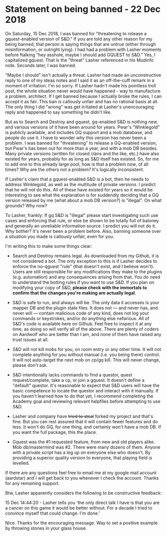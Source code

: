 # Statement on being banned - 22 Dec 2018

On Saturday, 15 Dec 2018, I was banned for "threatening to release a gquest-enabled version of S&D."  If you are told any other reason for my being banned, that person is saying things that are untrue (either through misinformation, or outright lying).  I had had a problem with Lasher moments before ftalking "hey asshole, maybe I should add GQUEST to S&D."  Yes, I capitalized gquest.  That is the "threat" Lasher referenced in his Mudinfo note.  Seconds later, I was banned.  

"Maybe I should" isn't actually a threat.  Lasher had made an unconstructive reply to one of my ideas notes and I said it as an off-the-cuff remark in a moment of irritation.  I'm so sorry.  If Lasher hadn't made his pointless troll post, the whole situation never would have happened - way to manufacture a problem, architect.  If I get banned because I actually broke the rules, I can accept it as fair.  This ban is callously unfair and has no rational basis at all.  The only thing I did "wrong" was get irritated at Lasher's unencouraging reply and happened to say something he didn't like.

But as to Search and Destroy and gquest, gq-enabled S&D is nothing new, and various versions of it have been around for years.  Pwar's "Winklegold" is publicly available, and includes GQ support and a mob database, and people do use it.  I have to wonder why this version has never been a problem.  I was banned for "threatening" to release a GQ-enabled version, but Pwar's has been out for more than a year, and with a mob DB besides.  Many private versions (written for closed clans and the like, etc.) have also existed for years, probably for as long as S&D itself has existed.  So, for me to add one to this already large pool, how is that a problem *now*, of all times?  Why are the others not a problem?  It's logically inconsistent.

If Lasher's claim that a gquest-enabled S&D is a bot, then he needs to address Winklegold, as well as the multitude of private versions.  I predict that he will not do this.  All of these have existed for years so it would be interesting to see what the explanation is for suddendly deciding that a GQ version released by me (what about a mob DB version?) is "illegal".  On what grounds?  Why now?  

To Lasher, frankly:  If gq S&D is "illegal" please start investigating such use cases and enforcing that rule, or else be shown to be totally full of baloney and generally an unreliable information source.  I predict you will not do it.  Why bother?  It's never been a problem before.  Also, banning someone over a situation you made is callously unfair, even for you.  

I'm writing this to make some things clear:

- Search and Destroy remains legal.  As downloaded from my Github, it is not considered a bot.  The only exception to this is if Lasher decides to enforce the no-qguest "rule" (that doesn't exist, and I believe won't). Users are still responsible for any modifications they make to the plugins (e.g. automation) and any consequences arising from that.  You do need to understand the botting rules if you want to use S&D.  If you plan on modifying your copy of S&D, **please check with the immortals to confirm that the changes you're making are actually legal**.

- S&D is safe to run, and always will be.  The only data it accesses is your mapper DB and the plugin state files.  It does not — and never has, and never will — contain malicious code of any kind, does not log your commands or keystrokes, and/or do anything else nefarious.  All of S&D's code is available here on Github.  Feel free to inspect it at any time, as doing so will verify all of the above.  There are plenty of coders on Aardwolf who are better than I am, and none of them have raised any trust issues at all.

- S&D will not kill mobs for you, on room entry or any other time.  It will not complete anything for you without manual (i.e. you being there) control.  It will not auto-target the next mob on cp/gq kill.  This will never change, please don't ask.  

- S&D intentionally lacks commands to find a questor, quest request/complete, take a cp, or join a gquest. It doesn't define a "default" questor.  It's reasonable to expect that S&D users will have the basic competence to locate the questor and interact with it manually.  If you haven't learned how to do that yet, I recommend completing the Academy goal and reviewing relevant helpfiles before attempting to use S&D.

- Lasher and company have ~~tried to steal~~ forked my project and that's fine.  But you can rest assured that it will contain fewer features and do less.  It won't do GQ, for one thing, and certainly won't have a mob DB.  If you want the full package, this the place.  

- Gquest was the #1 requested feature, from new and old players alike.  Mob db/mastermind was #2.  There were many dozens of them.  Anyone with a private script has a leg up on everyone else who doesn't.  By providing a superior quality version to everyone, that playing field is levelled.

If there are any questions feel free to email me at my google mail account (aardstar) and I will get back to you whenever I check the account.  Thanks for any remaining support.

Btw, Lasher apparently considers the following to be constructive feedback:

15 Dec 14:44:20 - Lasher tells you 'the only direct talk I have is that you are a cancer on this game it would be better without. For a decade I tried to convince myself that could change. I'm done.'

Nice.  Thanks for the encouraging message.  Way to set a positive example by throwing stones in your glass house.
